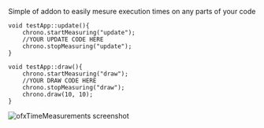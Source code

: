 Simple of addon to easily mesure execution times on any parts of your code

	void testApp::update(){
		chrono.startMeasuring("update");
		//YOUR UPDATE CODE HERE
		chrono.stopMeasuring("update");
	}
	
	void testApp::draw(){
		chrono.startMeasuring("draw");
		//YOUR DRAW CODE HERE
		chrono.stopMeasuring("draw");
		chrono.draw(10, 10);
	}


![ofxTimeMeasurements screenshot](http://farm8.staticflickr.com/7196/6809412212_4443e7b14d_o_d.png)

